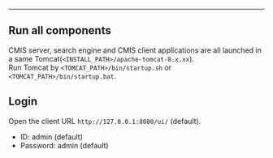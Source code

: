 ---

## Run all components
CMIS server, search engine and CMIS client applications are all launched in a same Tomcat(`<INSTALL_PATH>/apache-tomcat-8.x.xx`).  
Run Tomcat by `<TOMCAT_PATH>/bin/startup.sh` or `<TOMCAT_PATH>/bin/startup.bat`.

## Login
Open the client URL `http://127.0.0.1:8080/ui/` (default).
* ID: admin (default)
* Password: admin (default)